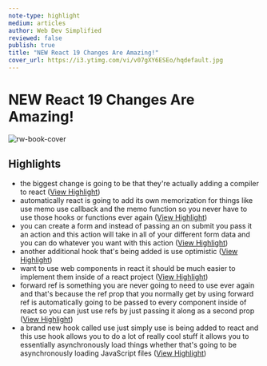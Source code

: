 ```yaml
---
note-type: highlight
medium: articles
author: Web Dev Simplified
reviewed: false
publish: true
title: "NEW React 19 Changes Are Amazing!"
cover_url: https://i3.ytimg.com/vi/v07gXY6ESEo/hqdefault.jpg
---
```

# NEW React 19 Changes Are Amazing!

![rw-book-cover](https://i3.ytimg.com/vi/v07gXY6ESEo/hqdefault.jpg)

## Highlights
- the biggest change is going to be that they're actually adding a compiler to react ([View Highlight](https://read.readwise.io/read/01hqpk8vgfddddr6x7cza21ndb))
- automatically react is going to add its own memorization for things like use memo use callback and the memo function so you never have to use those hooks or functions ever again ([View Highlight](https://read.readwise.io/read/01hqpka621tyt79hxm1a8dqxqr))
- you can create a form and instead of passing an on submit you pass it an action and this action will take in all of your different form data and you can do whatever you want with this action ([View Highlight](https://read.readwise.io/read/01hqpkdhgrb08qg7htv3t7p92s))
- another additional hook that's being added is use optimistic ([View Highlight](https://read.readwise.io/read/01hqpkhfdsrgbgqav5zgn0rfb2))
- want to use web components in react it should be much easier to implement them inside of a react project ([View Highlight](https://read.readwise.io/read/01hqpkrnnfkcwgmdpkg0grenne))
- forward ref is something you are never going to need to use ever again and that's because the ref prop that you normally get by using forward ref is
  automatically going to be passed to every component inside of react so you can just use refs by just passing it along as a second prop ([View Highlight](https://read.readwise.io/read/01hqpkt0915badeqf4csm0yd1a))
- a brand new hook called use just simply use is being added to react and this use hook allows you to do a lot of really cool stuff it allows you to essentially asynchronously load things whether that's going to be asynchronously loading JavaScript files ([View Highlight](https://read.readwise.io/read/01hqpkv8n3gfjc0x6gx3bvchcg))
